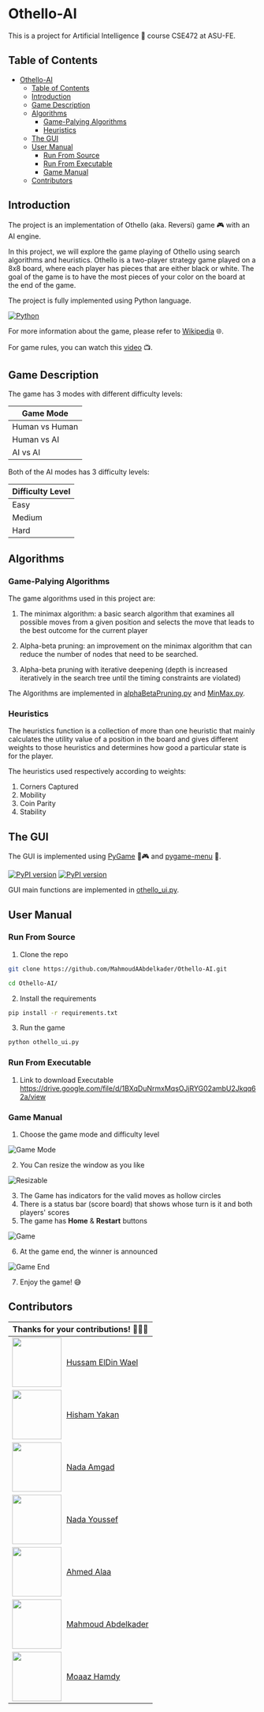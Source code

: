 # Othello-AI

This is a project for Artificial Intelligence 🤖 course CSE472 at ASU-FE.

## Table of Contents
- [Othello-AI](#othello-ai)
  - [Table of Contents](#table-of-contents)
  - [Introduction](#introduction)
  - [Game Description](#game-description)
  - [Algorithms](#algorithms)
    - [Game-Palying Algorithms](#game-palying-algorithms)
    - [Heuristics](#heuristics)
  - [The GUI](#the-gui)
  - [User Manual](#user-manual)
    - [Run From Source](#run-from-source)
    - [Run From Executable](#run-from-executable)
    - [Game Manual](#game-manual)
  - [Contributors](#contributors)


## Introduction

The project is an implementation of Othello (aka. Reversi) game 🎮 with an AI engine. 

In this project, we will explore the game playing of Othello using search algorithms and heuristics. Othello is a two-player strategy game played on a 8x8 board, where each player has pieces that are either black or white. The goal of the game is to have the most pieces of your color on the board at the end of the game.

The project is fully implemented using Python language.

[![Python](https://img.shields.io/badge/python-3670A0?style=for-the-badge&logo=python&logoColor=ffdd54)](https://www.python.org)


For more information about the game, please refer to [Wikipedia](https://en.wikipedia.org/wiki/Reversi) 🌐.

For game rules, you can watch this [video](https://www.youtube.com/watch?v=zFrlu3E18BA) 📺.

## Game Description

The game has 3 modes with different difficulty levels:


| Game Mode |
| --- |
| Human vs Human |
| Human vs AI |
| AI vs AI |


Both of the AI modes has 3 difficulty levels:

| Difficulty Level | 
| --- |
| Easy |
| Medium |
| Hard |

## Algorithms

### Game-Palying Algorithms

The game algorithms used in this project are:

1. The minimax algorithm: a basic search algorithm that examines all possible moves from a given position and selects the move that leads to the best outcome for the current player

2. Alpha-beta pruning: an improvement on the minimax algorithm that can reduce the number of nodes that need to be searched.

3. Alpha-beta pruning with iterative deepening (depth is increased iteratively in the search
tree until the timing constraints are violated)

The Algorithms are implemented in [alphaBetaPruning.py](./backend/alphaBetaPruning.py) and [MinMax.py](./backend/MinMax.py).

### Heuristics

The heuristics function is a collection of more than one heuristic that mainly calculates the utility value of a position in the board and gives different weights to those heuristics and determines how good a particular state is for the player. 

The heuristics used respectively according to weights: 

1. Corners Captured
2. Mobility
3. Coin Parity
4. Stability

## The GUI

The GUI is implemented using [PyGame](https://www.pygame.org/news) 🐍🎮 and [pygame-menu](https://pygame-menu.readthedocs.io/en/latest/) 📃.

[![PyPI version](https://badge.fury.io/py/pygame.svg)](https://badge.fury.io/py/pygame) [![PyPI version](https://badge.fury.io/py/pygame-menu.svg)](https://badge.fury.io/py/pygame-menu)

GUI main functions are implemented in [othello_ui.py](./othello_ui.py).

## User Manual

### Run From Source

1. Clone the repo

```bash
git clone https://github.com/MahmoudAAbdelkader/Othello-AI.git

cd Othello-AI/
```

2. Install the requirements

```bash
pip install -r requirements.txt
```

3. Run the game

```bash
python othello_ui.py
```

### Run From Executable

1. Link to download Executable
   https://drive.google.com/file/d/1BXqDuNrmxMqsOJjRYG02ambU2Jkqq62a/view

### Game Manual

1. Choose the game mode and difficulty level

![Game Mode](./imgs/menu.jpg)

2. You Can resize the window as you like

![Resizable](./imgs/resize.jpg)

3. The Game has indicators for the valid moves as hollow circles
4. There is a status bar (score board) that shows whose turn is it and both players' scores
5. The game has **Home** & **Restart** buttons

![Game](./imgs/sample.jpg)

6. At the game end, the winner is announced

![Game End](./imgs/winner.jpg)

7. Enjoy the game! 😅 


## Contributors





| Thanks for your contributions! 🎉🎉🎉 |
| --- |
| <div style="display: flex; align-items: center;"><img src="https://avatars.githubusercontent.com/hussameldin171?" width="100px;" alt=""/><div style="margin-left: 10px;"><a href="https://github.com/hussameldin171">Hussam ElDin Wael</a></div></div> |
| <div style="display: flex; align-items: center;"><img src="https://avatars.githubusercontent.com/hishamyakan?" width="100px;" alt=""/><div style="margin-left: 10px;"><a href="https://github.com/hishamyakan">Hisham Yakan</a></div></div> |
| <div style="display: flex; align-items: center;"><img src="https://avatars.githubusercontent.com/NadaAmgadSayed?" width="100px;" alt=""/><div style="margin-left: 10px;"><a href="https://github.com/NadaAmgadSayed">Nada Amgad</a></div></div> |
| <div style="display: flex; align-items: center;"><img src="https://avatars.githubusercontent.com/NadaYousseff?" width="100px;" alt=""/><div style="margin-left: 10px;"><a href="https://github.com/NadaYousseff">Nada Youssef</a></div></div> |
| <div style="display: flex; align-items: center;"><img src="https://avatars.githubusercontent.com/AhmedAlaa50?" width="100px;" alt=""/><div style="margin-left: 10px;"><a href="https://github.com/AhmedAlaa50">Ahmed Alaa</a></div></div> |
| <div style="display: flex; align-items: center;"><img src="https://avatars.githubusercontent.com/MahmoudAAbdelkader?" width="100px;" alt=""/><div style="margin-left: 10px;"><a href="https://github.com/MahmoudAAbdelkader">Mahmoud Abdelkader</a></div></div> |
| <div style="display: flex; align-items: center;"><img src="https://avatars.githubusercontent.com/Mo3az2000?" width="100px;" alt=""/><div style="margin-left: 10px;"><a href="https://github.com/Mo3az2000">Moaaz Hamdy</a></div></div> |
